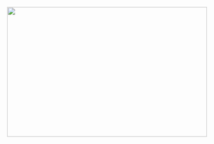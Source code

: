 <p align="center">
  <img width="460" height="300" src="[[http://www.fillmurray.com](https://user-images.githubusercontent.com/90425713/210085791-f004f851-324c-4481-8ce6-def61e7c4652.gif)](https://media.tenor.com/EsXtPmyrT9UAAAAC/barney-stinson.gif")">
</p>
